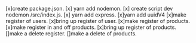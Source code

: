 [x]create package.json.
[x] yarn add nodemon.
[x] create script dev nodemon /src/index.js.
[x] yarn add express.
[x]yarn add uuidV4
[x]make register of users.
[x]bring up register of user.
[x]make register of products.
[x]make register in and off products.
[x]bring up register of products.
[]make a delete register.
[]make a delete of products.